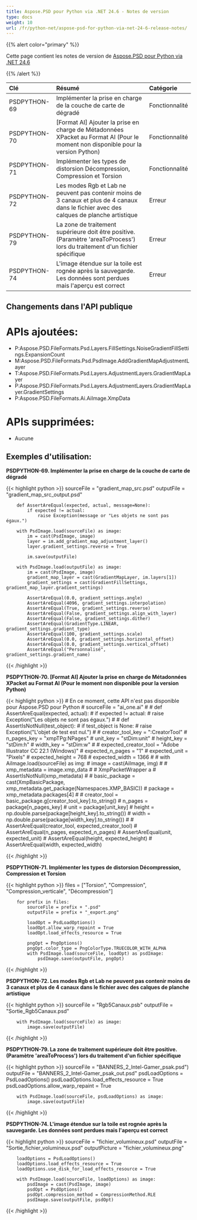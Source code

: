 ```yaml
---
title: Aspose.PSD pour Python via .NET 24.6 - Notes de version
type: docs
weight: 10
url: /fr/python-net/aspose-psd-for-python-via-net-24-6-release-notes/
---
```


{{% alert color="primary" %}}

Cette page contient les notes de version de [Aspose.PSD pour Python via .NET 24.6](https://pypi.org/project/aspose-psd/)

{{% /alert %}}

| **Clé**      | **Résumé**                                                                                                       | **Catégorie** |
|:-------------|:------------------------------------------------------------------------------------------------------------------|:-------------|
| PSDPYTHON-69 | Implémenter la prise en charge de la couche de carte de dégradé                                                   | Fonctionnalité      |
| PSDPYTHON-70 | [Format AI] Ajouter la prise en charge de Métadonnées XPacket au Format AI (Pour le moment non disponible pour la version Python)        | Fonctionnalité      |
| PSDPYTHON-71 | Implémenter les types de distorsion Décompression, Compression et Torsion                                                                        | Fonctionnalité      |
| PSDPYTHON-72 | Les modes Rgb et Lab ne peuvent pas contenir moins de 3 canaux et plus de 4 canaux dans le fichier avec des calques de planche artistique | Erreur          |
| PSDPYTHON-79 | La zone de traitement supérieure doit être positive. (Paramètre 'areaToProcess') lors du traitement d'un fichier spécifique          | Erreur          |
| PSDPYTHON-74 | L'image étendue sur la toile est rognée après la sauvegarde. Les données sont perdues mais l'aperçu est correct                                   | Erreur          |

## **Changements dans l'API publique**
# **APIs ajoutées:**
- P:Aspose.PSD.FileFormats.Psd.Layers.FillSettings.NoiseGradientFillSettings.ExpansionCount
- M:Aspose.PSD.FileFormats.Psd.PsdImage.AddGradientMapAdjustmentLayer
- T:Aspose.PSD.FileFormats.Psd.Layers.AdjustmentLayers.GradientMapLayer
- P:Aspose.PSD.FileFormats.Psd.Layers.AdjustmentLayers.GradientMapLayer.GradientSettings
- P:Aspose.PSD.FileFormats.Ai.AiImage.XmpData

# **APIs supprimées:**
- Aucune

## **Exemples d'utilisation:**

**PSDPYTHON-69. Implémenter la prise en charge de la couche de carte de dégradé**

{{< highlight python >}}
        sourceFile = "gradient_map_src.psd"
        outputFile = "gradient_map_src_output.psd"
      
        def AssertAreEqual(expected, actual, message=None):
            if expected != actual:
                raise Exception(message or "Les objets ne sont pas égaux.")

        with PsdImage.load(sourceFile) as image:
            im = cast(PsdImage, image)
            layer = im.add_gradient_map_adjustment_layer()
            layer.gradient_settings.reverse = True

            im.save(outputFile)

        with PsdImage.load(outputFile) as image:
            im = cast(PsdImage, image)
            gradient_map_layer = cast(GradientMapLayer, im.layers[1])
            gradient_settings = cast(GradientFillSettings, gradient_map_layer.gradient_settings)

            AssertAreEqual(0.0, gradient_settings.angle)
            AssertAreEqual(4096, gradient_settings.interpolation)
            AssertAreEqual(True, gradient_settings.reverse)
            AssertAreEqual(False, gradient_settings.align_with_layer)
            AssertAreEqual(False, gradient_settings.dither)
            AssertAreEqual(GradientType.LINEAR, gradient_settings.gradient_type)
            AssertAreEqual(100, gradient_settings.scale)
            AssertAreEqual(0.0, gradient_settings.horizontal_offset)
            AssertAreEqual(0.0, gradient_settings.vertical_offset)
            AssertAreEqual("Personnalisé", gradient_settings.gradient_name)
{{< /highlight >}}

**PSDPYTHON-70. [Format AI] Ajouter la prise en charge de Métadonnées XPacket au Format AI (Pour le moment non disponible pour la version Python)**

{{< highlight python >}}
    #     En ce moment, cette API n'est pas disponible pour Aspose.PSD pour Python
    #     sourceFile = "ai_one.ai"
    #
    #     def AssertAreEqual(expected, actual):
    #         if expected != actual:
    #             raise Exception("Les objets ne sont pas égaux.")
    #
    #     def AssertIsNotNull(test_object):
    #         if test_object is None:
    #             raise Exception("L'objet de test est nul.")
    #
    #     creator_tool_key = ":CreatorTool"
    #     n_pages_key = "xmpTPg:NPages"
    #     unit_key = "stDim:unit"
    #     height_key = "stDim:h"
    #     width_key = "stDim:w"
    #
    #     expected_creator_tool = "Adobe Illustrator CC 22.1 (Windows)"
    #     expected_n_pages = "1"
    #     expected_unit = "Pixels"
    #     expected_height = 768
    #     expected_width = 1366
    #
    #     with AiImage.load(sourceFile) as img:
    #         image = cast(AiImage, img)
    #
    #         xmp_metadata = image.xmp_data
    #         # XmpPacketWrapper a
    #         AssertIsNotNull(xmp_metadata)
    #
    #         basic_package = cast(XmpBasicPackage, xmp_metadata.get_package(Namespaces.XMP_BASIC))
    #         package = xmp_metadata.packages[4]
    #
    #         creator_tool = basic_package.g[creator_tool_key].to_string()
    #         n_pages = package[n_pages_key]
    #         unit = package[unit_key]
    #         height = np.double.parse(package[height_key].to_string())
    #         width = np.double.parse(package[width_key].to_string())
    #
    #         AssertAreEqual(creator_tool, expected_creator_tool)
    #         AssertAreEqual(n_pages, expected_n_pages)
    #         AssertAreEqual(unit, expected_unit)
    #         AssertAreEqual(height, expected_height)
    #         AssertAreEqual(width, expected_width)

{{< /highlight >}}

**PSDPYTHON-71. Implémenter les types de distorsion Décompression, Compression et Torsion**

{{< highlight python >}}
        files = ["Torsion", "Compression", "Compression_verticale", "Décompression"]

        for prefix in files:
            sourceFile = prefix + ".psd"
            outputFile = prefix + "_export.png"

            loadOpt = PsdLoadOptions()
            loadOpt.allow_warp_repaint = True
            loadOpt.load_effects_resource = True

            pngOpt = PngOptions()
            pngOpt.color_type = PngColorType.TRUECOLOR_WITH_ALPHA
            with PsdImage.load(sourceFile, loadOpt) as psdImage:
                psdImage.save(outputFile, pngOpt)
{{< /highlight >}}

**PSDPYTHON-72.  Les modes Rgb et Lab ne peuvent pas contenir moins de 3 canaux et plus de 4 canaux dans le fichier avec des calques de planche artistique**

{{< highlight python >}}
        sourceFile = "Rgb5Canaux.psb"
        outputFile = "Sortie_Rgb5Canaux.psd"

        with PsdImage.load(sourceFile) as image:
            image.save(outputFile)

{{< /highlight >}}

**PSDPYTHON-79. La zone de traitement supérieure doit être positive. (Paramètre 'areaToProcess') lors du traitement d'un fichier spécifique**

{{< highlight python >}}
        sourceFile = "BANNERS_2_Intel-Gamer_psak.psd")
        outputFile = "BANNERS_2_Intel-Gamer_psak_out.psd"
        psdLoadOptions = PsdLoadOptions()
        psdLoadOptions.load_effects_resource = True
        psdLoadOptions.allow_warp_repaint = True

        with PsdImage.load(sourceFile, psdLoadOptions) as image:
            image.save(outputFile)
{{< /highlight >}}

**PSDPYTHON-74. L'image étendue sur la toile est rognée après la sauvegarde. Les données sont perdues mais l'aperçu est correct**

{{< highlight python >}}
        sourceFile = "fichier_volumineux.psd"
        outputFile = "Sortie_fichier_volumineux.psd"
        outputPicture = "fichier_volumineux.png"

        loadOptions = PsdLoadOptions()
        loadOptions.load_effects_resource = True
        loadOptions.use_disk_for_load_effects_resource = True

        with PsdImage.load(sourceFile, loadOptions) as image:
            psdImage = cast(PsdImage, image)
            psdOpt = PsdOptions()
            psdOpt.compression_method = CompressionMethod.RLE
            psdImage.save(outputFile, psdOpt)


{{< /highlight >}}
